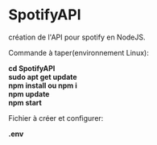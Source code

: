# SpotifyAPI
création de l'API pour spotify en NodeJS.

Commande à taper(environnement Linux):

<b>cd SpotifyAPI</b><br>
<b>sudo apt get update</b><br>
<b>npm install ou npm i</b><br>
<b>npm update</b><br>
<b>npm start</b><br>

Fichier à créer et configurer:

<b>.env</b>